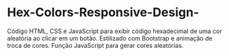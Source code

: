 # Hex-Colors-Responsive-Design-
Código HTML, CSS e JavaScript para exibir código hexadecimal de uma cor aleatória ao clicar em um botão. Estilizado com Bootstrap e animação de troca de cores. Função JavaScript para gerar cores aleatórias.
